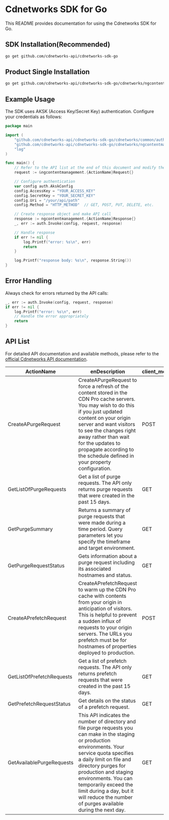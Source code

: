 # Cdnetworks SDK for Go

This README provides documentation for using the Cdnetworks SDK for Go.

## SDK Installation(Recommended)

```bash
go get github.com/cdnetworks-api/cdnetworks-sdk-go
```

## Product Single Installation

```bash
go get github.com/cdnetworks-api/cdnetworks-sdk-go/cdnetworks/ngcontentmanagement
```

## Example Usage

The SDK uses AKSK (Access Key/Secret Key) authentication. Configure your credentials as follows:

```go
package main

import (
    "github.com/cdnetworks-api/cdnetworks-sdk-go/cdnetworks/common/auth"
    "github.com/cdnetworks-api/cdnetworks-sdk-go/cdnetworks/ngcontentmanagement"
    "log"
)

func main() {
	// Refer to the API list at the end of this document and modify the corresponding {ActionName}, Method, and Uri
    request := &ngcontentmanagement.{ActionName}Request{}

    // Configure authentication
    var config auth.AkskConfig
    config.AccessKey = "YOUR_ACCESS_KEY"
    config.SecretKey = "YOUR_SECRET_KEY"
    config.Uri = "/your/api/path"
    config.Method = "HTTP_METHOD"  // GET, POST, PUT, DELETE, etc.

    // Create response object and make API call
    response := ngcontentmanagement.{ActionName}Response{}
    _, err := auth.Invoke(config, request, response)

    // Handle response
    if err != nil {
        log.Printf("error: %s\n", err)
        return
    }

    log.Printf("response body: %s\n", response.String())
}
```

## Error Handling

Always check for errors returned by the API calls:

```go
_, err := auth.Invoke(config, request, response)
if err != nil {
    log.Printf("error: %s\n", err)
    // Handle the error appropriately
    return
}
```

## API List
For detailed API documentation and available methods, please refer to the [official Cdnetworks API documentation](https://docs.cdnetworks.com/en/cdn/apidocs).

| ActionName | enDescription | client_methods | uri |
| --- | --- | --- | --- |
| CreateAPurgeRequest | CreateAPurgeRequest to force a refresh of the content stored in the CDN Pro cache servers.  You may wish to do this if you just updated content on your origin server and want visitors to see the changes right away rather than wait for the updates to propagate according to the schedule defined in your property configuration. | POST | /cdn/purges |
| GetListOfPurgeRequests | Get a list of purge requests. The API only returns purge requests that were created in the past 15 days. | GET | /cdn/purges |
| GetPurgeSummary | Returns a summary of purge requests that were made during a time period. Query parameters let you specify the timeframe and target environment. | GET | /cdn/purges/purgeSummary |
| GetPurgeRequestStatus | Gets information about a purge request including its associated hostnames and status. | GET | /cdn/purges/* |
| CreateAPrefetchRequest | CreateAPrefetchRequest to warm up the CDN Pro cache with contents from your origin in anticipation of visitors. This is helpful to prevent a sudden influx of requests to your origin servers. The URLs you prefetch must be for hostnames of properties deployed to production.<br> | POST | /cdn/prefetches |
| GetListOfPrefetchRequests | Get a list of prefetch requests. The API only returns prefetch requests that were created in the past 15 days. | GET | /cdn/prefetches |
| GetPrefetchRequestStatus | Get details on the status of a prefetch request. | GET | /cdn/prefetches/* |
| GetAvailablePurgeRequests | This API indicates the number of directory and file purge requests you can make in the staging or production environments. Your service quota specifies a daily limit on file and directory purges for production and staging environments. You can temporarily exceed the limit during a day, but it will reduce the number of purges available during the next day. | GET | /cdn/purges/purgeTokens |
